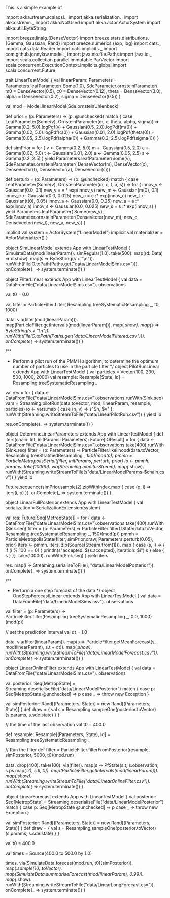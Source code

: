 This is a simple example of 


import akka.stream.scaladsl._
import akka.serialization._
import akka.stream._
import akka.NotUsed
import akka.actor.ActorSystem
import akka.util.ByteString

import breeze.linalg.{DenseVector}
import breeze.stats.distributions.{Gamma, Gaussian, Rand}
import breeze.numerics.{exp, log}
import cats._
import cats.data.Reader
import cats.implicits._
import com.github.jonnylaw.model._
import java.nio.file.Paths
import java.io._
import scala.collection.parallel.immutable.ParVector
import scala.concurrent.ExecutionContext.Implicits.global
import scala.concurrent.Future

trait LinearTestModel {
  val linearParam: Parameters = Parameters.leafParameter(
    Some(1.0),
    SdeParameter.ornsteinParameter(
      m0 = DenseVector(0.5),
      c0 = DenseVector(0.12),
      theta = DenseVector(3.0),
      alpha = DenseVector(0.2),
      sigma = DenseVector(0.5))
  )

  val mod = Model.linearModel(Sde.ornsteinUhlenbeck)

  def prior = (p: Parameters) => (p: @unchecked) match {
    case LeafParameter(Some(v), OrnsteinParameter(m, c, theta, alpha, sigma)) =>
      Gamma(0.2, 5.0).logPdf(v) + 
      Gaussian(0.5, 2.0).logPdf(m(0)) +
      Gamma(0.02, 5.0).logPdf(c(0)) + 
      Gaussian(0.01, 2.0).logPdf(theta(0)) +
      Gamma(0.05, 2.5).logPdf(alpha(0)) +
      Gamma(0.2, 2.5).logPdf(sigma(0))
  }

  def simPrior = for {
    v <- Gamma(0.2, 5.0)
    m <- Gaussian(0.5, 2.0)
    c <- Gamma(0.02, 5.0)
    t <- Gaussian(0.01, 2.0)
    a <- Gamma(0.05, 2.5)
    s <- Gamma(0.2, 2.5)
  } yield Parameters.leafParameter(Some(v),
    SdeParameter.ornsteinParameter(
      DenseVector(m),
      DenseVector(c),
      DenseVector(t),
      DenseVector(a),
      DenseVector(s)))


  def perturb = (p: Parameters) => (p: @unchecked) match {
    case LeafParameter(Some(v), OrnsteinParameter(m, c, t, a, s)) =>
      for {
        innov_v <- Gaussian(0.0, 0.1)
        new_v = v * exp(innov_v)
        new_m <- Gaussian(m(0), 0.1)
        innov_c <- Gaussian(0.0, 0.025)
        new_c = c :* exp(innov_c)
        new_t <- Gaussian(t(0), 0.05)
        innov_a <- Gaussian(0.0, 0.25)
        new_a = a :* exp(innov_a)
        innov_s <- Gaussian(0.0, 0.025)
        new_s = s :* exp(innov_s)
      } yield Parameters.leafParameter(
        Some(new_v),
        SdeParameter.ornsteinParameter(DenseVector(new_m), new_c, DenseVector(new_t), new_a, new_s))
  }

  implicit val system = ActorSystem("LinearModel")
  implicit val materializer = ActorMaterializer()
}

object SimLinearModel extends App with LinearTestModel {
  SimulateData(mod(linearParam)).
    simRegular(1.0).
    take(500).
    map((d: Data) => d.show).
    map(s => ByteString(s + "\n")).
    runWith(FileIO.toPath(Paths.get("data/LinearModelSims.csv"))).
    onComplete(_ => system.terminate())
}

object FilterLinear extends App with LinearTestModel {
  val data = DataFromFile("data/LinearModelSims.csv").
    observations
    
  val t0 = 0.0

  val filter = ParticleFilter.filter(
    Resampling.treeSystematicResampling _, t0, 1000)

  data.
    via(filter(mod(linearParam))).
    map(ParticleFilter.getIntervals(mod(linearParam))).
    map(_.show).
    map(s => ByteString(s + "\n")).
    runWith(FileIO.toPath(Paths.get("data/LinearModelFiltered.csv"))).
    onComplete(_ => system.terminate())
}

/**
  * Perform a pilot run of the PMMH algorithm, to determine the optimum number of particles to use in the particle filter
  */
object PilotRunLinear extends App with LinearTestModel {
  val particles = Vector(100, 200, 500, 1000, 2000)
  val resample: Resample[State, Id] = Resampling.treeSystematicResampling _

  val res = for {
    data <- DataFromFile("data/LinearModelSims.csv").observations.runWith(Sink.seq)
    vars = Streaming.pilotRun(data.toVector, mod, linearParam, resample, particles)
    io <- vars.map { case (n, v) => s"$n, $v" }.
      runWith(Streaming.writeStreamToFile("data/LinearPilotRun.csv"))
  } yield io

  res.onComplete(_ => system.terminate())
}

object DetermineLinearParameters extends App with LinearTestModel {
  def iters(chain: Int, initParams: Parameters): Future[IOResult] = for {
    data <- DataFromFile("data/LinearModelSims.csv").observations.take(400).runWith(Sink.seq)
    filter = (p: Parameters) => ParticleFilter.likelihood(data.toVector, Resampling.treeStratifiedResampling _, 150)(mod(p))
    pmmh = ParticleMetropolisSerial(filter, initParams, perturb, prior)
    io <- pmmh.
      params.
      take(10000).
      via(Streaming.monitorStream).
      map(_.show).
      runWith(Streaming.writeStreamToFile(s"data/LinearModelParams-$chain.csv"))
    } yield io

  Future.sequence(simPrior.sample(2).zipWithIndex.map { case (p, i) => iters(i, p) }).
    onComplete(_ => system.terminate())
}

object LinearFullPosterior extends App with LinearTestModel {
  val serialization = SerializationExtension(system)
 
  val res: Future[Seq[MetropState]] = for {
    data <- DataFromFile("data/LinearModelSims.csv").observations.take(400).runWith(Sink.seq)
    filter = (p: Parameters) => ParticleFilter.filterLlState(data.toVector, Resampling.treeSystematicResampling _, 150)(mod(p))
    pmmh = ParticleMetropolisState(filter, simPrior.draw, Parameters.perturb(0.05), prior)
    iters <- pmmh.
      iters.
      zip(Source(Stream.from(1))).
      map { case (s, i) => {
        if (i % 100 == 0) {
          println(s"accepted: ${s.accepted}, iteration: $i")
          s
        } else {
          s
        }
      }}.
      take(10000).
      runWith(Sink.seq)
  } yield iters

  res.
    map(i => Streaming.serialiseToFile(i, "data/LinearModelPosterior")).
    onComplete(_ => system.terminate())
}

/**
  * Perform a one step forecast of the data
  */
object OneStepForecastLinear extends App with LinearTestModel {
  val data = DataFromFile("data/LinearModelSims.csv").
    observations

  val filter = (p: Parameters) => 
    ParticleFilter.filter(Resampling.treeSystematicResampling _, 0.0, 1000)(mod(p))

  // set the prediction interval
  val dt = 1.0

  data.
    via(filter(linearParam)).
    map(s => ParticleFilter.getMeanForecast(s, mod(linearParam), s.t + dt)).
    map(_.show).
    runWith(Streaming.writeStreamToFile("data/LinearModelForecast.csv")).
    onComplete(_ => system.terminate())
}

object LinearOnlineFilter extends App with LinearTestModel {
  val data = DataFromFile("data/LinearModelSims.csv").
    observations

  val posterior: Seq[MetropState] = Streaming.deserialiseFile("data/LinearModelPosterior") match {
    case p: Seq[MetropState @unchecked] => p
    case _ => throw new Exception
  }

  val simPosterior: Rand[(Parameters, State)] = new Rand[(Parameters, State)] {
    def draw = {
      val s = Resampling.sampleOne(posterior.toVector)
      (s.params, s.sde.state)
    }
  }

  // the time of the last observation
  val t0 = 400.0

  def resample: Resample[(Parameters, State), Id] = Resampling.treeSystematicResampling _

  // Run the filter
  def filter = ParticleFilter.filterFromPosterior(resample, 
    simPosterior, 5000, t0)(mod.run)
    
  data.
    drop(400).
    take(100).
    via(filter).
    map(s => PfState(s.t, s.observation, s.ps.map(_._2), s.ll, 0)). 
    map(ParticleFilter.getIntervals(mod(linearParam))).
    map(_.show).
    runWith(Streaming.writeStreamToFile("data/LinearOnlineFilter.csv")).
    onComplete(_ => system.terminate())
}

object LinearForecast extends App with LinearTestModel {
  val posterior: Seq[MetropState] = Streaming.deserialiseFile("data/LinearModelPosterior") match {
    case p: Seq[MetropState @unchecked] => p
    case _ => throw new Exception
  }

  val simPosterior: Rand[(Parameters, State)] = new Rand[(Parameters, State)] {
    def draw = {
      val s = Resampling.sampleOne(posterior.toVector)
      (s.params, s.sde.state)
    }
  }

  val t0 = 400.0

  val times = Source(400.0 to 500.0 by 1.0)

  times.
    via(SimulateData.forecast(mod.run, t0)(simPosterior)).
    map(_.sample(10).toVector).
    map(SimulateData.summariseForecast(mod(linearParam), 0.99)).
    map(_.show).
    runWith(Streaming.writeStreamToFile("data/LinearLongForecast.csv")).
    onComplete(_ => system.terminate())
}
